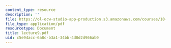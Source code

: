 ```yaml
---
content_type: resource
description: ''
file: https://ol-ocw-studio-app-production.s3.amazonaws.com/courses/10-492-2-integrated-chemical-engineering-topics-i-introduction-to-biocatalysis-fall-2004/c5e94acc6a8cb3a134bb4d0d2d966ab0_lecture9.pdf
file_type: application/pdf
resourcetype: Document
title: lecture9.pdf
uid: c5e94acc-6a8c-b3a1-34bb-4d0d2d966ab0
---
```

